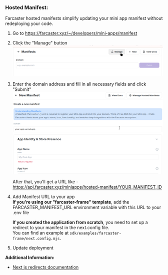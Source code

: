 ### Hosted Manifest:
Farcaster hosted manifests simplify updating your mini app manifest without redeploying your code.

1. Go to https://farcaster.xyz/~/developers/mini-apps/manifest
2. Click the "Manage" button   
![Publishing Manifest](screenshots/manifestManage.png)
3. Enter the domain address and fill in all necessary fields and click "Submit"
![Publishing Manifest](screenshots/createManifest.png)

    After that, you'll get a URL like - https://api.farcaster.xyz/miniapps/hosted-manifest/YOUR_MANIFEST_ID

4. Add Manifest URL to your app  
    **If you're using our "farcaster-frame" template**, add the FARCASTER_MANIFEST_URL environment variable with this URL to your .env file

    **If you created the application from scratch**, you need to set up a redirect to your manifest in the next.config file.      
    You can find an example at `sdk/examples/farcaster-frame/next.config.mjs`.   

5. Update deployment

**Additional Information:**
- [Next js redirects documentation](https://nextjs.org/docs/app/api-reference/config/next-config-js/redirects) 
